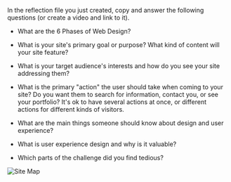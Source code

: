 In the reflection file you just created, copy and answer the following questions (or create a video and link to it). 

- What are the 6 Phases of Web Design?

- What is your site's primary goal or purpose? What kind of content will your site feature?

- What is your target audience's interests and how do you see your site addressing them?

- What is the primary "action" the user should take when coming to your site? Do you want them to search for information, contact you, or see your portfolio? It's ok to have several actions at once, or different actions for different kinds of visitors.

- What are the main things someone should know about design and user experience?

- What is user experience design and why is it valuable? 

- Which parts of the challenge did you find tedious?


<img alt="Site Map" src="/users/lmarkzon/dbc/phase-0/week-2/imgs/site-map.md"/>